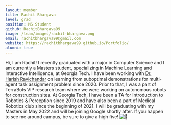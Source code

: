 ```yaml
---
layout: member
title: Rachit Bhargava
level: grad
position: MS Student
github: RachitBhargava99
image: /team/images/rachit-bhargava.png
email: rachitbhargava99@gmail.com
website: https://rachitbhargava99.github.io/Portfolio/
alumni: true
---
```


Hi, I am Rachit! I recently graduated with a major in Computer Science and I am currently a Masters student, specializing in Machine Learning and Interactive Intelligence, at Georgia Tech. I have been working with [Dr. Harish Ravichandar](https://harishravichandar.com/) on learning from suboptimal demonstrations for multi-agent task assignment problem since 2020. Prior to that, I was a part of TerraBots VIP research team where we were working on autonomous robots for construction sites. At Georgia Tech, I have been a TA for Introduction to Robotics & Perception since 2019 and have also been a part of Medical Robotics club since the beginning of 2021. I will be graduating with my Masters in May 2022 and will be joining Google shortly after. If you happen to see me around campus, be sure to give a high five! ![:slightly_smiling_face:](https://a.slack-edge.com/production-standard-emoji-assets/13.0/google-medium/1f642.png)
